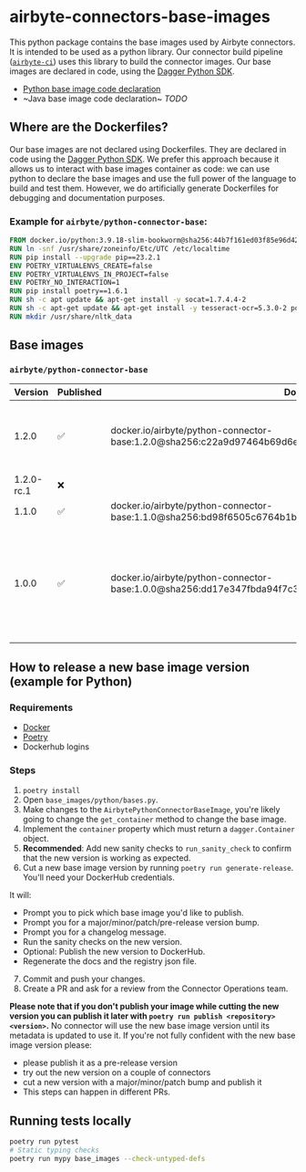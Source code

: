 # airbyte-connectors-base-images

This python package contains the base images used by Airbyte connectors.
It is intended to be used as a python library.
Our connector build pipeline ([`airbyte-ci`](https://github.com/airbytehq/airbyte/blob/master/airbyte-ci/connectors/pipelines/README.md#L1)) uses this library to build the connector images.
Our base images are declared in code, using the [Dagger Python SDK](https://dagger-io.readthedocs.io/en/sdk-python-v0.6.4/).

- [Python base image code declaration](https://github.com/airbytehq/airbyte/blob/master/airbyte-ci/connectors/base_images/base_images/python/bases.py)
- ~Java base image code declaration~ *TODO* 


## Where are the Dockerfiles?
Our base images are not declared using Dockerfiles.
They are declared in code using the [Dagger Python SDK](https://dagger-io.readthedocs.io/en/sdk-python-v0.6.4/).
We prefer this approach because it allows us to interact with base images container as code: we can use python to declare the base images and use the full power of the language to build and test them.
However, we do artificially generate Dockerfiles for debugging and documentation purposes.



### Example for `airbyte/python-connector-base`:
```dockerfile
FROM docker.io/python:3.9.18-slim-bookworm@sha256:44b7f161ed03f85e96d423b9916cdc8cb0509fb970fd643bdbc9896d49e1cad0
RUN ln -snf /usr/share/zoneinfo/Etc/UTC /etc/localtime
RUN pip install --upgrade pip==23.2.1
ENV POETRY_VIRTUALENVS_CREATE=false
ENV POETRY_VIRTUALENVS_IN_PROJECT=false
ENV POETRY_NO_INTERACTION=1
RUN pip install poetry==1.6.1
RUN sh -c apt update && apt-get install -y socat=1.7.4.4-2
RUN sh -c apt-get update && apt-get install -y tesseract-ocr=5.3.0-2 poppler-utils=22.12.0-2+b1
RUN mkdir /usr/share/nltk_data
```



## Base images


### `airbyte/python-connector-base`

| Version | Published | Docker Image Address | Changelog | 
|---------|-----------|--------------|-----------|
|  1.2.0 | ✅| docker.io/airbyte/python-connector-base:1.2.0@sha256:c22a9d97464b69d6ef01898edf3f8612dc11614f05a84984451dde195f337db9 | Add CDK system dependencies: nltk data, tesseract, poppler. |
|  1.2.0-rc.1 | ❌|  | Just a test |
|  1.1.0 | ✅| docker.io/airbyte/python-connector-base:1.1.0@sha256:bd98f6505c6764b1b5f99d3aedc23dfc9e9af631a62533f60eb32b1d3dbab20c | Install socat |
|  1.0.0 | ✅| docker.io/airbyte/python-connector-base:1.0.0@sha256:dd17e347fbda94f7c3abff539be298a65af2d7fc27a307d89297df1081a45c27 | Initial release: based on Python 3.9.18, on slim-bookworm system, with pip==23.2.1 and poetry==1.6.1 |


## How to release a new base image version (example for Python)

### Requirements
* [Docker](https://docs.docker.com/get-docker/)
* [Poetry](https://python-poetry.org/docs/#installation)
* Dockerhub logins

### Steps
1. `poetry install`
2. Open  `base_images/python/bases.py`.
3. Make changes to the `AirbytePythonConnectorBaseImage`, you're likely going to change the `get_container` method to change the base image.
4. Implement the `container` property which must return a `dagger.Container` object.
5. **Recommended**: Add new sanity checks to `run_sanity_check` to confirm that the new version is working as expected.
6. Cut a new base image version by running `poetry run generate-release`. You'll need your DockerHub credentials.

It will:
  - Prompt you to pick which base image you'd like to publish.
  - Prompt you for a major/minor/patch/pre-release version bump.
  - Prompt you for  a changelog message.
  - Run the sanity checks on the new version.
  - Optional: Publish the new version to DockerHub.
  - Regenerate the docs and the registry json file.
7. Commit and push your changes.
8. Create a PR and ask for a review from the Connector Operations team.

**Please note that if you don't publish your image while cutting the new version you can publish it later with `poetry run publish <repository> <version>`.**
No connector will use the new base image version until its metadata is updated to use it.
If you're not fully confident with the new base image version please:
  - please publish it as a pre-release version
  - try out the new version on a couple of connectors
  - cut a new version with a major/minor/patch bump and publish it
  - This steps can happen in different PRs.


## Running tests locally
```bash
poetry run pytest
# Static typing checks
poetry run mypy base_images --check-untyped-defs
```
